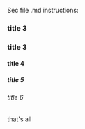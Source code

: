 Sec file .md instructions:
### title 3
### title 3
#### title 4
##### title 5
###### title 6
that's all
